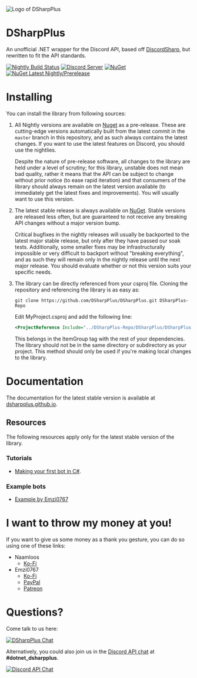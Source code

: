 ![Logo of DSharpPlus](https://github.com/DSharpPlus/DSharpPlus/raw/master/logo/dsharp+_smaller.png)

# DSharpPlus
An unofficial .NET wrapper for the Discord API, based off [DiscordSharp](https://github.com/suicvne/DiscordSharp), but rewritten to fit the API standards.

[![Nightly Build Status](https://github.com/DSharpPlus/DSharpPlus/actions/workflows/publish_nightly.yml/badge.svg?branch=master)](https://github.com/DSharpPlus/DSharpPlus/actions/workflows/publish_nightly.yml)
[![Discord Server](https://img.shields.io/discord/379378609942560770.svg?label=Discord&color=506de2)](https://discord.gg/dsharpplus)
[![NuGet](https://img.shields.io/nuget/v/DSharpPlus.svg?label=NuGet)](https://nuget.org/packages/DSharpPlus)
[![NuGet Latest Nightly/Prerelease](https://img.shields.io/nuget/vpre/DSharpPlus?color=505050&label=NuGet%20Latest%20Nightly%2FPrerelease)](https://nuget.org/packages/DSharpPlus)

# Installing
You can install the library from following sources:

1. All Nightly versions are available on [Nuget](https://www.nuget.org/packages/DSharpPlus/) as a pre-release. These are cutting-edge versions automatically built from the latest commit in the `master` branch in this repository, and as such always contains the latest changes. If you want to use the latest features on Discord, you should use the nightlies.

   Despite the nature of pre-release software, all changes to the library are held under a level of scrutiny; for this library, unstable does not mean bad quality, rather it means that the API can be subject to change without prior notice (to ease rapid iteration) and that consumers of the library should always remain on the latest version available (to immediately get the latest fixes and improvements). You will usually want to use this version.

2. The latest stable release is always available on [NuGet](https://nuget.org/packages/DSharpPlus). Stable versions are released less often, but are guaranteed to not receive any breaking API changes without a major version bump.

   Critical bugfixes in the nightly releases will usually be backported to the latest major stable release, but only after they have passed our soak tests. Additionally, some smaller fixes may be infrastructurally impossible or very difficult to backport without "breaking everything", and as such they will remain only in the nightly release until the next major release. You should evaluate whether or not this version suits your specific needs.

3. The library can be directly referenced from your csproj file. Cloning the repository and referencing the library is as easy as:
    ```
    git clone https://github.com/DSharpPlus/DSharpPlus.git DSharpPlus-Repo
    ```
    Edit MyProject.csproj and add the following line:
    ```xml
    <ProjectReference Include="../DSharpPlus-Repo/DSharpPlus/DSharpPlus.csproj" />
    ```
    This belongs in the ItemGroup tag with the rest of your dependencies. The library should not be in the same directory or subdirectory as your project. This method should only be used if you're making local changes to the library.

# Documentation
The documentation for the latest stable version is available at [dsharpplus.github.io](https://dsharpplus.github.io/).

## Resources
The following resources apply only for the latest stable version of the library.

### Tutorials
* [Making your first bot in C#](https://dsharpplus.github.io/articles/basics/bot_account.html).

### Example bots
* [Example by Emzi0767](https://github.com/DSharpPlus/Example-Bots)

# I want to throw my money at you!
If you want to give us some money as a thank you gesture, you can do so using one of these links:

* Naamloos
   * [Ko-Fi](https://ko-fi.com/naamloos)
* Emzi0767
   * [Ko-Fi](https://ko-fi.com/emzi0767)
   * [PayPal](https://paypal.me/Emzi0767/5USD)
   * [Patreon](https://patreon.com/emzi0767)

# Questions?
Come talk to us here:

[![DSharpPlus Chat](https://discord.com/api/guilds/379378609942560770/embed.png?style=banner1)](https://discord.gg/dsharpplus)

Alternatively, you could also join us in the [Discord API chat](https://discord.gg/discord-api) at **#dotnet_dsharpplus**.

[![Discord API Chat](https://discord.com/api/guilds/81384788765712384/embed.png?style=banner1)](https://discord.gg/discord-api)
